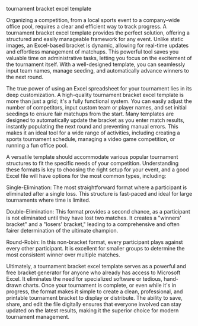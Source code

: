 tournament bracket excel template


Organizing a competition, from a local sports event to a company-wide office pool, requires a clear and efficient way to track progress. A tournament bracket excel template provides the perfect solution, offering a structured and easily manageable framework for any event. Unlike static images, an Excel-based bracket is dynamic, allowing for real-time updates and effortless management of matchups. This powerful tool saves you valuable time on administrative tasks, letting you focus on the excitement of the tournament itself. With a well-designed template, you can seamlessly input team names, manage seeding, and automatically advance winners to the next round.



The true power of using an Excel spreadsheet for your tournament lies in its deep customization. A high-quality tournament bracket excel template is more than just a grid; it's a fully functional system. You can easily adjust the number of competitors, input custom team or player names, and set initial seedings to ensure fair matchups from the start. Many templates are designed to automatically update the bracket as you enter match results, instantly populating the next round and preventing manual errors. This makes it an ideal tool for a wide range of activities, including creating a sports tournament schedule, managing a video game competition, or running a fun office pool.



A versatile template should accommodate various popular tournament structures to fit the specific needs of your competition. Understanding these formats is key to choosing the right setup for your event, and a good Excel file will have options for the most common types, including:




Single-Elimination: The most straightforward format where a participant is eliminated after a single loss. This structure is fast-paced and ideal for large tournaments where time is limited.


Double-Elimination: This format provides a second chance, as a participant is not eliminated until they have lost two matches. It creates a \"winners' bracket\" and a \"losers' bracket,\" leading to a comprehensive and often fairer determination of the ultimate champion.


Round-Robin: In this non-bracket format, every participant plays against every other participant. It is excellent for smaller groups to determine the most consistent winner over multiple matches.





Ultimately, a tournament bracket excel template serves as a powerful and free bracket generator for anyone who already has access to Microsoft Excel. It eliminates the need for specialized software or tedious, hand-drawn charts. Once your tournament is complete, or even while it's in progress, the format makes it simple to create a clean, professional, and printable tournament bracket to display or distribute. The ability to save, share, and edit the file digitally ensures that everyone involved can stay updated on the latest results, making it the superior choice for modern tournament management.
